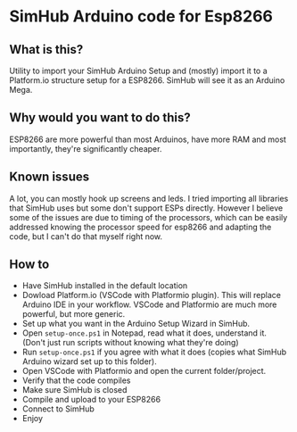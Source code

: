 # SimHub Arduino code for Esp8266

## What is this?
Utility to import your SimHub Arduino Setup and (mostly) import it to a Platform.io structure setup for a ESP8266. SimHub will see it as an Arduino Mega.

## Why would you want to do this?
ESP8266 are more powerful than most Arduinos, have more RAM and most importantly, they're significantly cheaper.

## Known issues
A lot, you can mostly hook up screens and leds. I tried importing all libraries that SimHub uses but some don't support ESPs directly. However I believe some of the issues are due to timing of the processors, which can be easily addressed knowing the processor speed for esp8266 and adapting the code, but I can't do that myself right now.

## How to
- Have SimHub installed in the default location
- Dowload Platform.io (VSCode with Platformio plugin). This will replace Arduino IDE in your workflow. VSCode and Platformio are much more powerful, but more generic.
- Set up what you want in the Arduino Setup Wizard in SimHub.
- Open `setup-once.ps1` in Notepad, read what it does, understand it. (Don't just run scripts without knowing what they're doing)
- Run `setup-once.ps1` if you agree with what it does (copies what SimHub Arduino wizard set up to this folder).
- Open VSCode with Platformio and open the current folder/project.
- Verify that the code compiles
- Make sure SimHub is closed
- Compile and upload to your ESP8266
- Connect to SimHub
- Enjoy
